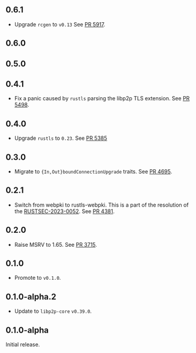## 0.6.1

- Upgrade `rcgen` to `v0.13`
  See [PR 5917](https://github.com/libp2p/rust-libp2p/pull/5917).

## 0.6.0

<!-- Update to libp2p-core v0.43.0 -->

## 0.5.0

<!-- Update to libp2p-swarm v0.45.0 -->

## 0.4.1

- Fix a panic caused by `rustls` parsing the libp2p TLS extension.
  See [PR 5498](https://github.com/libp2p/rust-libp2p/pull/5498).

## 0.4.0

- Upgrade `rustls` to `0.23`. See [PR 5385](https://github.com/libp2p/rust-libp2p/pull/5385)

## 0.3.0

- Migrate to `{In,Out}boundConnectionUpgrade` traits.
  See [PR 4695](https://github.com/libp2p/rust-libp2p/pull/4695).

## 0.2.1

- Switch from webpki to rustls-webpki.
  This is a part of the resolution of the [RUSTSEC-2023-0052].
  See [PR 4381].

[PR 4381]: https://github.com/libp2p/rust-libp2p/pull/4381
[RUSTSEC-2023-0052]: https://rustsec.org/advisories/RUSTSEC-2023-0052.html

## 0.2.0

- Raise MSRV to 1.65.
  See [PR 3715].

[PR 3715]: https://github.com/libp2p/rust-libp2p/pull/3715

## 0.1.0

- Promote to `v0.1.0`.

## 0.1.0-alpha.2

- Update to `libp2p-core` `v0.39.0`.

## 0.1.0-alpha

Initial release.
